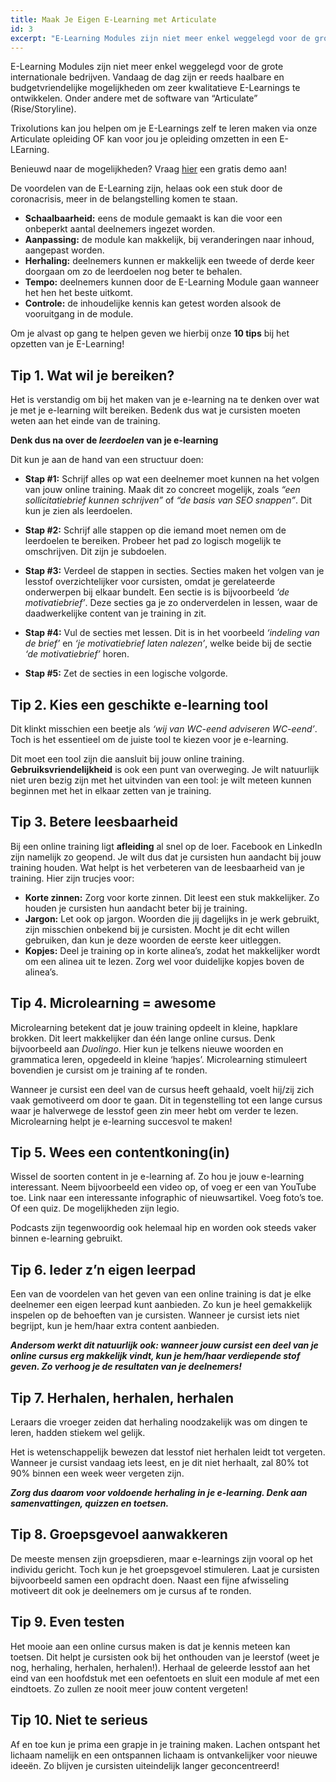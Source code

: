 ```yaml
---
title: Maak Je Eigen E-Learning met Articulate
id: 3
excerpt: "E-Learning Modules zijn niet meer enkel weggelegd voor de grote internationale bedrijven. Vandaag de dag zijn er reeds haalbare en budgetvriendelijke mogelijkheden om zeer kwalitatieve E-Learnings te ontwikkelen."
---
```


E-Learning Modules zijn niet meer enkel weggelegd voor de grote internationale bedrijven. Vandaag de dag zijn er reeds haalbare en budgetvriendelijke mogelijkheden om zeer kwalitatieve E-Learnings te ontwikkelen. Onder andere met de software van “Articulate” (Rise/Storyline).

Trixolutions kan jou helpen om je E-Learnings zelf te leren maken via onze Articulate opleiding OF kan voor jou je opleiding omzetten in een E-LEarning.

Benieuwd naar de mogelijkheden? Vraag [hier](https://trixolutions.be/nl/contact/) een gratis demo aan!

De voordelen van de E-Learning zijn, helaas ook een stuk door de coronacrisis, meer in de belangstelling komen te staan.

- **Schaalbaarheid:** eens de module gemaakt is kan die voor een onbeperkt aantal deelnemers ingezet worden.
- **Aanpassing:** de module kan makkelijk, bij veranderingen naar inhoud, aangepast worden.
- **Herhaling:** deelnemers kunnen er makkelijk een tweede of derde keer doorgaan om zo de leerdoelen nog beter te behalen.
- **Tempo:** deelnemers kunnen door de E-Learning Module gaan wanneer het hen het beste uitkomt.
- **Controle:** de inhoudelijke kennis kan getest worden alsook de vooruitgang in de module.

Om je alvast op gang te helpen geven we hierbij onze **10 tips** bij het opzetten van je E-Learning!

## Tip 1. Wat wil je bereiken?

Het is verstandig om bij het maken van je e-learning na te denken over wat je met je e-learning wilt bereiken. Bedenk dus wat je cursisten moeten weten aan het einde van de training.

**Denk dus na over de _leerdoelen_ van je e-learning**

Dit kun je aan de hand van een structuur doen:

- **Stap #1:** Schrijf alles op wat een deelnemer moet kunnen na het volgen van jouw online training. Maak dit zo concreet mogelijk, zoals _“een sollicitatiebrief kunnen schrijven”_ of _“de basis van SEO snappen”_. Dit kun je zien als leerdoelen.

- **Stap #2:**  Schrijf alle stappen op die iemand moet nemen om de leerdoelen te bereiken. Probeer het pad zo logisch mogelijk te omschrijven. Dit zijn je subdoelen.

- **Stap #3:** Verdeel de stappen in secties. Secties maken het volgen van je lesstof overzichtelijker voor cursisten, omdat je gerelateerde onderwerpen bij elkaar bundelt. Een sectie is is bijvoorbeeld _‘de motivatiebrief’_. Deze secties ga je zo onderverdelen in lessen, waar de daadwerkelijke content van je training in zit.

- **Stap #4:**  Vul de secties met lessen. Dit is in het voorbeeld _‘indeling van de brief’_ en _‘je motivatiebrief laten nalezen’_, welke beide bij de sectie _‘de motivatiebrief’_ horen.

- **Stap #5:**  Zet de secties in een logische volgorde.

## Tip 2. Kies een geschikte e-learning tool

Dit klinkt misschien een beetje als _‘wij van WC-eend adviseren WC-eend’_. Toch is het essentieel om de juiste tool te kiezen voor je e-learning.

Dit moet een tool zijn die aansluit bij jouw online training. **Gebruiksvriendelijkheid** is ook een punt van overweging. Je wilt natuurlijk niet uren bezig zijn met het uitvinden van een tool: je wilt meteen kunnen beginnen met het in elkaar zetten van je training.

## ‍Tip 3. Betere leesbaarheid

Bij een online training ligt **afleiding** al snel op de loer. Facebook en LinkedIn zijn namelijk zo geopend. Je wilt dus dat je cursisten hun aandacht bij jouw training houden. Wat helpt is het verbeteren van de leesbaarheid van je training. Hier zijn trucjes voor:

- **Korte zinnen:**
    Zorg voor korte zinnen. Dit leest een stuk makkelijker. Zo houden je cursisten hun aandacht beter bij je training.
- **Jargon:**
    Let ook op jargon. Woorden die jij dagelijks in je werk gebruikt, zijn misschien onbekend bij je cursisten. Mocht je dit echt willen gebruiken, dan kun je deze woorden de eerste keer uitleggen.
- **Kopjes:**
    Deel je training op in korte alinea’s, zodat het makkelijker wordt om een alinea uit te lezen. Zorg wel voor duidelijke kopjes boven de alinea’s.

## Tip 4. Microlearning = awesome

Microlearning betekent dat je jouw training opdeelt in kleine, hapklare brokken. Dit leert makkelijker dan één lange online cursus. Denk bijvoorbeeld aan _Duolingo_. Hier kun je telkens nieuwe woorden en grammatica leren, opgedeeld in kleine ‘hapjes’. Microlearning stimuleert bovendien je cursist om je training af te ronden.

Wanneer je cursist een deel van de cursus heeft gehaald, voelt hij/zij zich vaak gemotiveerd om door te gaan. Dit in tegenstelling tot een lange cursus waar je halverwege de lesstof geen zin meer hebt om verder te lezen. Microlearning helpt je e-learning succesvol te maken!

## Tip 5. Wees een contentkoning(in)

Wissel de soorten content in je e-learning af. Zo hou je jouw e-learning interessant. Neem bijvoorbeeld een video op, of voeg er een van YouTube toe. Link naar een interessante infographic of nieuwsartikel. Voeg foto’s toe. Of een quiz. De mogelijkheden zijn legio.

Podcasts zijn tegenwoordig ook helemaal hip en worden ook steeds vaker binnen e-learning gebruikt.

## Tip 6. Ieder z’n eigen leerpad

Een van de voordelen van het geven van een online training is dat je elke deelnemer een eigen leerpad kunt aanbieden. Zo kun je heel gemakkelijk inspelen op de behoeften van je cursisten. Wanneer je cursist iets niet begrijpt, kun je hem/haar extra content aanbieden.

**_Andersom werkt dit natuurlijk ook: wanneer jouw cursist een deel van je online cursus erg makkelijk vindt, kun je hem/haar verdiepende stof geven. Zo verhoog je de resultaten van je deelnemers!_**

## Tip 7. Herhalen, herhalen, herhalen

Leraars die vroeger zeiden dat herhaling noodzakelijk was om dingen te leren, hadden stiekem wel gelijk.

Het is wetenschappelijk bewezen dat lesstof niet herhalen leidt tot vergeten. Wanneer je cursist vandaag iets leest, en je dit niet herhaalt, zal 80% tot 90% binnen een week weer vergeten zijn.

**_Zorg dus daarom voor voldoende herhaling in je e-learning. Denk aan samenvattingen, quizzen en toetsen._**

## Tip 8. Groepsgevoel aanwakkeren

De meeste mensen zijn groepsdieren, maar e-learnings zijn vooral op het individu gericht. Toch kun je het groepsgevoel stimuleren. Laat je cursisten bijvoorbeeld samen een opdracht doen. Naast een fijne afwisseling motiveert dit ook je deelnemers om je cursus af te ronden.

## Tip 9. Even testen

Het mooie aan een online cursus maken is dat je kennis meteen kan toetsen. Dit helpt je cursisten ook bij het onthouden van je leerstof (weet je nog, herhaling, herhalen, herhalen!). Herhaal de geleerde lesstof aan het eind van een hoofdstuk met een oefentoets en sluit een module af met een eindtoets. Zo zullen ze nooit meer jouw content vergeten!

## Tip 10. Niet te serieus

Af en toe kun je prima een grapje in je training maken. Lachen ontspant het lichaam namelijk en een ontspannen lichaam is ontvankelijker voor nieuwe ideeën. Zo blijven je cursisten uiteindelijk langer geconcentreerd!
